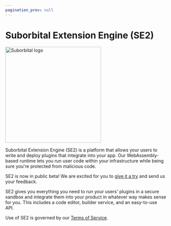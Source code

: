 ```yaml
---
pagination_prev: null
---
```

# Suborbital Extension Engine (SE2)

<img src="/img/hero.svg" width="300" height="300" alt="Suborbital logo"/>

Suborbital Extension Engine (SE2) is a platform that allows your users to write and deploy 
plugins that integrate into your app. Our WebAssembly-based runtime lets you run user 
code within your infrastructure while being sure you're protected from malicious code.

SE2 is now in public beta! We are excited for you to [give it a try](./get-started.md)
and send us your feedback. 

SE2 gives you everything you need to run your users' plugins in a secure sandbox and integrate them into your product in 
whatever way makes sense for you. This includes a code editor, builder service, and an easy-to-use API.

Use of SE2 is governed by our [Terms of Service](https://suborbital.network/terms-of-service.pdf).